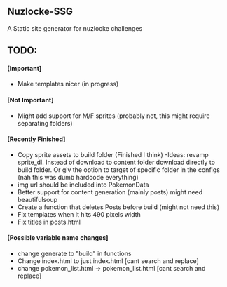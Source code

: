 ## Nuzlocke-SSG
A Static site generator for nuzlocke challenges

## TODO:
#### [Important]
- Make templates nicer (in progress)

#### [Not Important]
- Might add support for M/F sprites (probably not, this might require separating folders)

#### [Recently Finished]
- Copy sprite assets to build folder (Finished I think)
    -Ideas: revamp sprite_dl. Instead of download to content folder download directly to build
    folder. Or giv the option to target of specific folder in the configs (nah this was dumb
    hardcode everything)
- img url should be included into PokemonData
- Better support for content generation (mainly posts) might need beautifulsoup
- Create a function that deletes Posts before build (might not need this)
- Fix templates when it hits 490 pixels width
- Fix titles in posts.html

#### [Possible variable name changes]
- change generate to "build" in functions
- Change index.html to just index.html [cant search and replace]
- change pokemon_list.html -> pokemon_list.html [cant search and replace]
